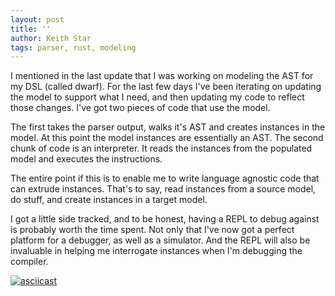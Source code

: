 ```yaml
---
layout: post
title: ''
author: Keith Star
tags: parser, rust, modeling
---
```


I mentioned in the last update that I was working on modeling the AST for my DSL (called dwarf).
For the last few days I've been iterating on updating the model to support what I need, and then updating my code to reflect those changes.
I've got two pieces of code that use the model.

The first takes the parser output, walks it's AST and creates instances in the model.
At this point the model instances are essentially an AST.
The second chunk of code is an interpreter.
It reads the instances from the populated model and executes the instructions.

The entire point if this is to enable me to write language agnostic code that can extrude instances.
That's to say, read instances from a source model, do stuff, and create instances in a target model.

I got a little side tracked, and to be honest, having a REPL to debug against is probably worth the time spent.
Not only that I've now got a perfect platform for a debugger, as well as a simulator.
And the REPL will also be invaluable in helping me interrogate instances when I'm debugging the compiler.

[![asciicast](https://asciinema.org/a/i4TOaFTrcQ18KOcaGgowvCAAz.svg)](https://asciinema.org/a/i4TOaFTrcQ18KOcaGgowvCAAz)
